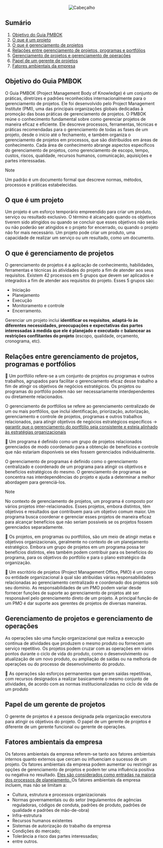 <div align="center">

![Cabeçalho](https://flaky-ivory-grouse.myfilebase.com/ipfs/QmPdzAYJvxKakc7xbdsrjpntCbv2jwokmrW1bqywz3qfJN)

</div>

## Sumário

1. [Objetivo do Guia PMBOK](#objetivo-do-guia-pmbok)
2. [O que é um projeto](#o-que-é-um-projeto)
3. [O que é gerenciamento de projetos](#o-que-é-gerenciamento-de-projetos)
4. [Relações entre gerenciamento de projetos, programas e portfólios](#relações-entre-gerenciamento-de-projetos-programas-e-portfólios)
5. [Gerenciamento de projetos e gerenciamento de operações](#gerenciamento-de-projetos-e-gerenciamento-de-operações)
6. [Papel de um gerente de projetos](#papel-de-um-gerente-de-projetos)
7. [Fatores ambientais da empresa](#fatores-ambientais-da-empresa)


## Objetivo do Guia PMBOK
O Guia PMBOK (Project Management Body of Knowledge) é um conjunto de práticas, diretrizes e padrões reconhecidos internacionalmente para o gerenciamento de projetos.
Ele foi desenvolvido pelo Project Management Institute (PMI), uma das principais organizações globais dedicadas à promoção das boas práticas de gerenciamento de projetos.
O PMBOK reúne o conhecimento fundamental sobre como gerenciar projetos de maneira eficaz e eficiente. 
Ele descreve processos, ferramentas, técnicas e práticas recomendadas para o gerenciamento de todas as fases de um projeto, desde o início até o fechamento, e também organiza o 
gerenciamento de projetos em processos, que são distribuídos em áreas de conhecimento. Cada área de conhecimento abrange aspectos específicos do gerenciamento de projetos, 
como gerenciamento de escopo, tempo, custos, riscos, qualidade, recursos humanos, comunicação, aquisições e partes interessadas.

> [!NOTE]
> Um padrão é um documento formal que descreve normas, métodos, processos e práticas estabelecidas.

## O que é um projeto
Um projeto é um esforço temporário empreendido para criar um produto, serviço ou resultado exclusivo. O término é alcançado quando os objetivos tiverem sido atingidos ou quando se concluir que esses objetivos não serão ou não poderão ser atingidos e o projeto for encerrado, ou quando o projeto não for mais necessário.
Um projeto pode criar um produto, uma capacidade de realizar um serviço ou um resultado, como um documento. 

## O que é gerenciamento de projetos
O gerenciamento de projetos é a aplicação de conhecimento, habilidades, ferramentas e técnicas às atividades do projeto a fim de atender aos seus requisitos.
Existem 42 processos em 5 grupos que devem ser aplicados e integrados a fim de atender aos requisitos do projeto. Esses 5 grupos são:

* Iniciação
* Planejamento
* Execução
* Monitoramento e controle
* Encerramento.

Gerenciar um projeto inclui **identificar os requisitos**, **adaptá-lo às diferentes necessidades, preocupações e expectativas das partes interessadas à medida que ele é planejado e executado** e **balancear as restrições conflitantes do projeto** (escopo, qualidade, orçamento, cronograma, etc).

## Relações entre gerenciamento de projetos, programas e portfólios

📌 Um portfólio refere-se a um conjunto de projetos ou programas e outros trabalhos, agrupados
para facilitar o gerenciamento eficaz desse trabalho a fim de atingir os objetivos de negócios
estratégicos. Os projetos ou programas do portfólio podem não ser necessariamente
interdependentes ou diretamente relacionados.

O gerenciamento de portfólios se refere ao gerenciamento centralizado de um ou mais
portfólios, que inclui identificação, priorização, autorização, gerenciamento e controle de
projetos, programas e outros trabalhos relacionados, para atingir objetivos de negócios
estratégicos específicos → <ins>garantir que o
gerenciamento do portfólio seja consistente e esteja alinhado às estratégias organizacionais</ins>

📌 Um programa é definido como um grupo de projetos relacionados gerenciados de modo
coordenado para a obtenção de benefícios e controle que não estariam disponíveis se eles fossem
gerenciados individualmente. 

O gerenciamento de programas é definido como o gerenciamento centralizado e
coordenado de um programa para atingir os objetivos e benefícios estratégicos do mesmo. O gerenciamento de programas se concentra nas interdependências do projeto e ajuda a
determinar a melhor abordagem para gerenciá-los.

> [!NOTE]
> No contexto de gerenciamento de projetos, um programa é composto por vários projetos inter-relacionados. Esses projetos, embora distintos, têm objetivos e resultados que contribuem para um objetivo comum maior. Um programa busca coordenar e gerenciar esses projetos de maneira eficaz para alcançar benefícios que não seriam possíveis se os projetos fossem gerenciados separadamente.

📌 Os projetos, em programas ou portfólios, são um meio de atingir metas e objetivos
organizacionais, geralmente no contexto de um planejamento estratégico. Embora um grupo
de projetos em um programa possa ter benefícios distintos, eles também podem contribuir
para os benefícios do programa, para os objetivos do portfólio e para o plano estratégico da
organização. 

📌 Um escritório de projetos (Project Management Office, PMO) é um corpo ou entidade
organizacional à qual são atribuídas várias responsabilidades relacionadas ao gerenciamento
centralizado e coordenado dos projetos sob seu domínio. As responsabilidades de um PMO
podem variar desde fornecer funções de suporte ao gerenciamento de projetos até ser
responsável pelo gerenciamento direto de um projeto. A principal função de um PMO é dar suporte aos gerentes de projetos de diversas
maneiras.

## Gerenciamento de projetos e gerenciamento de operações
As operações são uma função organizacional que realiza a execução contínua de atividades que
produzem o mesmo produto ou fornecem um serviço repetitivo. Os projetos podem cruzar com as operações em vários pontos
durante o ciclo de vida do produto, como o desenvolvimento ou atualização de um novo produto, ou ampliação de
saídas ou na melhoria de operações ou do processo de desenvolvimento do produto.

📌 As operações são esforços permanentes que geram saídas repetitivas, com recursos
designados a realizar basicamente o mesmo conjunto de atividades, de acordo com as normas
institucionalizadas no ciclo de vida de um produto

## Papel de um gerente de projetos

O gerente de projetos é a pessoa designada pela organização executora para atingir os objetivos
do projeto. O papel de um gerente de projetos é diferente de um gerente funcional ou gerente de
operações. 

## Fatores ambientais da empresa
Os fatores ambientais da empresa referem-se tanto aos fatores ambientais internos quanto
externos que cercam ou influenciam o sucesso de um projeto. Os fatores ambientais da empresa podem
aumentar ou restringir as opções de gerenciamento de projetos e podem ter uma influência
positiva ou negativa no resultado. <ins>Eles são considerados como entradas na maioria dos
processos de planejamento. </ins>
Os fatores ambientais da empresa incluem, mas não se limitam a:
* Cultura, estrutura e processos organizacionais
* Normas governamentais ou do setor (regulamentos de agências
reguladoras, códigos de conduta, padrões de produto, padrões de qualidade e
padrões de mão-de-obra)
* Infra-estrutura
* Recursos humanos existentes
* Sistemas de autorização do trabalho da empresa
* Condições do mercado;
* Tolerância a risco das partes interessadas;
* entre outros.
